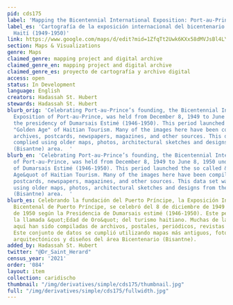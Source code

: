 ```yaml
---
pid: cds175
label: 'Mapping the Bicentennial International Exposition: Port-au-Prince, Haiti (1949-1950)'
label_es: 'Cartografía de la exposición internacional del bicentenario: Port-au-Prince,
  Haití (1949-1950)'
link: https://www.google.com/maps/d/edit?mid=1ZfqTt2Uwk6KXx58dMVJsBl4LYxBg4AaY&ll=18.542926165759617%2C-72.34469624999997&z=15
section: Maps & Visualizations
genre: Maps
claimed_genre: mapping project and digital archive
claimed_genre_en: mapping project and digital archive
claimed_genre_es: proyecto de cartografía y archivo digital
access: open
status: In Development
language: English
creators: Hadassah St. Hubert
stewards: Hadassah St. Hubert
blurb_orig: 'Celebrating Port-au-Prince’s founding, the Bicentennial International
  Exposition of Port-au-Prince, was held from December 8, 1949 to June 8, 1950 under
  the presidency of Dumarsais Estimé (1946-1950). This period launched the so called
  "Golden Age" of Haitian Tourism. Many of the images here have been compiled from
  archives, postcards, newspapers, magazines, and other sources. This data set was
  complied using older maps, photos, architectural sketches and designs from the Bicentennial
  (Bisantne) area.  '
blurb_en: 'Celebrating Port-au-Prince’s founding, the Bicentennial International Exposition
  of Port-au-Prince, was held from December 8, 1949 to June 8, 1950 under the presidency
  of Dumarsais Estimé (1946-1950). This period launched the so called &quotGolden
  Age&quot of Haitian Tourism. Many of the images here have been compiled from archives,
  postcards, newspapers, magazines, and other sources. This data set was complied
  using older maps, photos, architectural sketches and designs from the Bicentennial
  (Bisantne) area.  '
blurb_es: Celebrando la fundación del Puerto Príncipe, la Exposición Internacional
  Bicentenal de Puerto Príncipe, se celebró del 8 de diciembre de 1949 al 8 de junio
  de 1950 según la Presidencia de Dumarsais estimé (1946-1950). Este período lanzó
  la llamada &quot;Edad de Oro&quot; del turismo haitiano. Muchas de las imágenes
  aquí han sido compiladas de archivos, postales, periódicos, revistas y otras fuentes.
  Este conjunto de datos se cumplió utilizando mapas más antiguos, fotos, bocetos
  arquitectónicos y diseños del área Bicentenario (Bisantne).
added_by: Hadassah St. Hubert
twitter: "@Dr_Saint_Herard"
census_year: '2021'
order: '084'
layout: item
collection: caridischo
thumbnail: "/img/derivatives/simple/cds175/thumbnail.jpg"
full: "/img/derivatives/simple/cds175/fullwidth.jpg"
---
```

